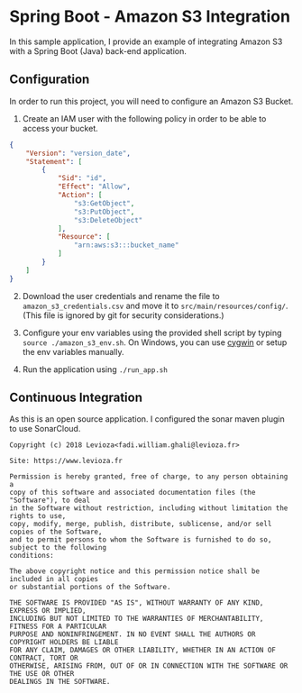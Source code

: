 Spring Boot - Amazon S3 Integration
===================================

In this sample application, I provide an example of integrating
Amazon S3 with a Spring Boot (Java) back-end application.

## Configuration

In order to run this project, you will need to configure an Amazon S3 Bucket.
 
1. Create an IAM user with the following policy in order to be able to access your bucket.

```json
{
    "Version": "version_date",
    "Statement": [
        {
            "Sid": "id",
            "Effect": "Allow",
            "Action": [
                "s3:GetObject",
                "s3:PutObject",
                "s3:DeleteObject"
            ],
            "Resource": [
                "arn:aws:s3:::bucket_name"
            ]
        }
    ]
}
```

2. Download the user credentials and rename the file to `amazon_s3_credentials.csv`
and move it to `src/main/resources/config/`. (This file is ignored by git for security considerations.)

3. Configure your env variables using the provided shell script by typing `source ./amazon_s3_env.sh`. On Windows, you can use [cygwin](http://www.cygwin.com/) or setup the env variables manually.

4. Run the application using `./run_app.sh`

## Continuous Integration

As this is an open source application. I configured the sonar maven plugin to use SonarCloud.

```
Copyright (c) 2018 Levioza<fadi.william.ghali@levioza.fr>

Site: https://www.levioza.fr

Permission is hereby granted, free of charge, to any person obtaining a
copy of this software and associated documentation files (the "Software"), to deal
in the Software without restriction, including without limitation the rights to use,
copy, modify, merge, publish, distribute, sublicense, and/or sell copies of the Software,
and to permit persons to whom the Software is furnished to do so, subject to the following
conditions:

The above copyright notice and this permission notice shall be included in all copies
or substantial portions of the Software.

THE SOFTWARE IS PROVIDED "AS IS", WITHOUT WARRANTY OF ANY KIND, EXPRESS OR IMPLIED,
INCLUDING BUT NOT LIMITED TO THE WARRANTIES OF MERCHANTABILITY, FITNESS FOR A PARTICULAR
PURPOSE AND NONINFRINGEMENT. IN NO EVENT SHALL THE AUTHORS OR COPYRIGHT HOLDERS BE LIABLE
FOR ANY CLAIM, DAMAGES OR OTHER LIABILITY, WHETHER IN AN ACTION OF CONTRACT, TORT OR
OTHERWISE, ARISING FROM, OUT OF OR IN CONNECTION WITH THE SOFTWARE OR THE USE OR OTHER
DEALINGS IN THE SOFTWARE.
```